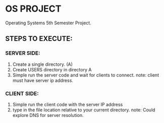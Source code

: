 # OS PROJECT

Operating Systems 5th Semester Project.

## STEPS TO EXECUTE:

### SERVER SIDE:

1. Create a single directory. (A)
2. Create USERS directory in directory A
3. Simple run the server code and wait for clients to connect.
   note: client must have server ip address.

### CLIENT SIDE:

1. Simple run the client code with the server IP address
2. type in the file location relative to your current directory.
   note: Could explore DNS for server resolution.
